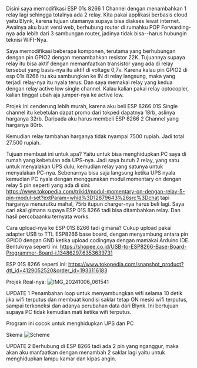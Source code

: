 Disini saya memodifikasi ESP 01s 8266 1 Channel dengan menambahkan 1 relay lagi sehingga totalnya ada 2 relay. Kita pakai applikasi berbasis cloud yaitu Blynk, karena tujuan utamanya supaya bisa diakses lewat internet. Awalnya aku buat versi web, berhubung router di rumahku POP Forwarding-nya ada lebih dari 3 sambungan router, jadinya tidak bisa--harus hubungin teknisi WIFI-Nya. 

Saya memodifikasi beberapa komponen, terutama yang berhubungan dengan pin GPIO2 dengan menambahkan resistor 22K. Tujuannya supaya relay itu bisa aktif dengan memanfaatkan transistor yang ada di relay tersebut yang basis-nya itu aktif di voltage 0,7v. Karena kalau pin GPIO2 di esp 01s 8266 itu aku sambungkan ke IN di relay langsung, maka yang terjadi relay-nya itu nyala terus. Dan saya memakai relay yang kedua dengan relay active low single channel. Kalau kalian pakai relay optocopler, kalian tinggal ubah aja jumper-nya ke active low. 

Projek ini cenderung lebih murah, karena aku beli ESP 8266 01S Single channel itu kebetulan dapat promo dari tokped dapatnya 18rb, aslinya harganya 32rb. Daripada aku harus membeli ESP 8266 2 Channel yang harganya 80rb. 

Kemudian relay tambahan harganya tidak nyampai 7500 rupiah. Jadi total 27.500 rupiah. 

Tujuan membuat ini untuk apa?
Yaitu untuk bisa menghidupkan PC saya di rumah yang kebetulan ada UPS-nya. Jadi saya butuh 2 relay, yang satu untuk menyalakan UPS dulu, kemudian relay yang satunya untuk menyalakan PC-nya. Sebenarnya bisa saja langsung ketika UPS nyala kemudian PC nyala dengan menggunakan modul momentary on dengan relay 5 pin seperti yang ada di sini: https://www.tokopedia.com/trikid/modul-momentary-on-dengan-relay-5-pin-modul-set?extParam=whid%3D12879643%26src%3Dchat tapi harganya menurutku mahal, 75rb itupun charger-nya harus beli lagi. Saya cari akal gimana supaya ESP 01S 8266 tadi bisa ditambahkan relay. Dan hasil percobaanku ternyata works. 

Cara upload-nya ke ESP 01S 8266 tadi gimana?
Cukup upload pakai adapter USB to TTL ESP8266 base board, dengan menyambung antara pin GPIO0 dengan GND ketika upload codingnya dengan mamakai Arduino IDE. Bentuknya seperti ini: https://shopee.co.id/USB-to-ESP8266-Base-Board-Programmer-Board-i.13486297.6353639731

ESP 01S 8266 seperti ini: https://www.tokopedia.com/snapshot_product?dtl_id=4129052520&order_id=1933116183

Projek Real-nya:
![IMG_20241006_061541](https://github.com/user-attachments/assets/bf64ba3b-1d7b-4f21-b58b-31763c8bc0bd)


UPDATE 1
Penambahan loop untuk menyambungkan wifi selama 10 detik jika wifi terputus dan membuat kondisi saklar tetap ON meski wifi terputus, sampai terkoneksi dan adanya perubahan data dari Blynk. Ini bertujuan supaya PC tidak kemudian mati ketika wifi terputus.

Program ini cocok untuk menghidupkan UPS dan PC 

Skema
![Scheme](https://github.com/user-attachments/assets/bb950931-0cdd-41d8-8886-4822ea83a509)

UPDATE 2
Berhubung di ESP 8266 tadi ada 2 pin yang nganggur, maka akan aku manfaatkan dengan menambah 2 saklar lagi yaitu untuk menghidupkan lampu kamar dan kipas angin. 

